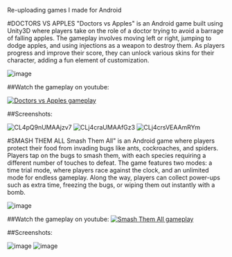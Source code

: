 Re-uploading games I made for Android

#DOCTORS VS APPLES
"Doctors vs Apples" is an Android game built using Unity3D where players take on the role of a doctor trying to avoid a barrage of falling apples. The gameplay involves moving left or right, jumping to dodge apples, and using injections as a weapon to destroy them. As players progress and improve their score, they can unlock various skins for their character, adding a fun element of customization.

![image](https://github.com/user-attachments/assets/34758fc2-ae25-4013-a842-da7b39c19f4c)

##Watch the gameplay on youtube: 

[![Doctors vs Apples gameplay](https://img.youtube.com/vi/xZEYU3Y-uYY/0.jpg)](https://www.youtube.com/watch?v=xZEYU3Y-uYY)

##Screenshots:

![CL4pQ9nUMAAjzv7](https://github.com/user-attachments/assets/83c4125f-0555-436f-9dda-24fe8bfafad0)
![CLj4craUMAAfGz3](https://github.com/user-attachments/assets/b5789195-6ca5-4114-825c-5f89ad1ef2d2)
![CLj4crsVEAAmRYm](https://github.com/user-attachments/assets/c9241747-fd92-46f5-9777-517a9910e2eb)


#SMASH THEM ALL
Smash Them All" is an Android game where players protect their food from invading bugs like ants, cockroaches, and spiders. Players tap on the bugs to smash them, with each species requiring a different number of touches to defeat. The game features two modes: a time trial mode, where players race against the clock, and an unlimited mode for endless gameplay. Along the way, players can collect power-ups such as extra time, freezing the bugs, or wiping them out instantly with a bomb.

![image](https://github.com/user-attachments/assets/4e660cc9-8ed4-403c-9a62-ff1f9b65aee9)

##Watch the gameplay on youtube: 
[![Smash Them All gameplay](https://img.youtube.com/vi/DQbv4xGuLpg/0.jpg)](https://www.youtube.com/watch?v=DQbv4xGuLpg)


##Screenshots: 

![image](https://github.com/user-attachments/assets/c9f0b67a-9664-4de2-a462-bdd6cb034225)
![image](https://github.com/user-attachments/assets/bb26c6b9-cca9-48e4-a04a-e64c2f274176)
